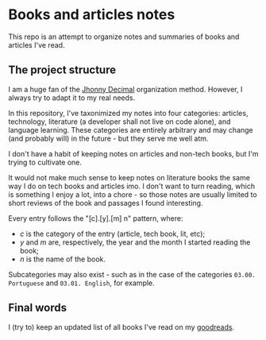 # Books and articles notes
This repo is an attempt to organize notes and summaries of books and articles I've read.

## The project structure
I am a huge fan of the [Jhonny Decimal](https://johnnydecimal.com/) organization method. However, I always try to adapt it to my real needs.

In this repository, I've taxonimized my notes into four categories: articles, technology, literature (a developer shall not live on code alone), and language learning. These categories are entirely arbitrary and may change (and probably will) in the future - but they serve me well atm.

I don't have a habit of keeping notes on articles and non-tech books, but I'm trying to cultivate one.

It would not make much sense to keep notes on literature books the same way I do on tech books and articles imo. I don't want to turn reading, which is something I enjoy a lot, into a chore - so those notes are usually limited to short reviews of the book and passages I found interesting.

Every entry follows the "[c].[y].[m] n" pattern, where:
- _c_ is the category of the entry (article, tech book, lit, etc);
- _y_ and _m_ are, respectively, the year and the month I started reading the book;
- _n_ is the name of the book.

Subcategories may also exist - such as in the case of the categories `03.00. Portuguese` and `03.01. English`, for example.

## Final words
I (try to) keep an updated list of all books I've read on my [goodreads](https://www.goodreads.com/user/show/118576377-pedro-henrique).
